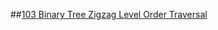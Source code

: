##[103 Binary Tree Zigzag Level Order Traversal](https://leetcode.com/problems/binary-tree-zigzag-level-order-traversal/)
